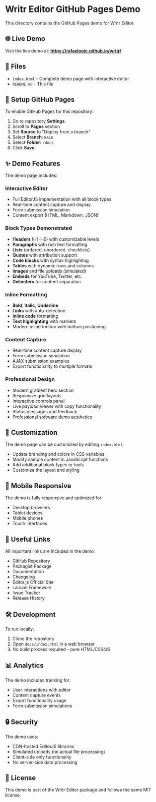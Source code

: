 # Writr Editor GitHub Pages Demo

This directory contains the GitHub Pages demo for Writr Editor.

## 🌐 Live Demo

Visit the live demo at: **https://rafaelogic.github.io/writr/**

## 📁 Files

- `index.html` - Complete demo page with interactive editor
- `README.md` - This file

## 🚀 Setup GitHub Pages

To enable GitHub Pages for this repository:

1. Go to repository **Settings**
2. Scroll to **Pages** section
3. Set **Source** to "Deploy from a branch"
4. Select **Branch**: `main`
5. Select **Folder**: `/docs`
6. Click **Save**

## ✨ Demo Features

The demo page includes:

### Interactive Editor
- Full EditorJS implementation with all block types
- Real-time content capture and display
- Form submission simulation
- Content export (HTML, Markdown, JSON)

### Block Types Demonstrated
- **Headers** (H1-H6) with customizable levels
- **Paragraphs** with rich text formatting
- **Lists** (ordered, unordered, checklists)
- **Quotes** with attribution support
- **Code blocks** with syntax highlighting
- **Tables** with dynamic rows and columns
- **Images** and file uploads (simulated)
- **Embeds** for YouTube, Twitter, etc.
- **Delimiters** for content separation

### Inline Formatting
- **Bold**, **Italic**, **Underline**
- **Links** with auto-detection
- **Inline code** formatting
- **Text highlighting** with markers
- Modern inline toolbar with bottom positioning

### Content Capture
- Real-time content capture display
- Form submission simulation
- AJAX submission examples
- Export functionality to multiple formats

### Professional Design
- Modern gradient hero section
- Responsive grid layouts
- Interactive controls panel
- Live payload viewer with copy functionality
- Status messages and feedback
- Professional software demo aesthetics

## 🔧 Customization

The demo page can be customized by editing `index.html`:

- Update branding and colors in CSS variables
- Modify sample content in JavaScript functions
- Add additional block types or tools
- Customize the layout and styling

## 📱 Mobile Responsive

The demo is fully responsive and optimized for:
- Desktop browsers
- Tablet devices
- Mobile phones
- Touch interfaces

## 🔗 Useful Links

All important links are included in the demo:
- GitHub Repository
- Packagist Package
- Documentation
- Changelog
- Editor.js Official Site
- Laravel Framework
- Issue Tracker
- Release History

## 🛠️ Development

To run locally:

1. Clone the repository
2. Open `docs/index.html` in a web browser
3. No build process required - pure HTML/CSS/JS

## 📊 Analytics

The demo includes tracking for:
- User interactions with editor
- Content capture events
- Export functionality usage
- Form submission simulations

## 🔒 Security

The demo uses:
- CDN-hosted EditorJS libraries
- Simulated uploads (no actual file processing)
- Client-side only functionality
- No server-side data processing

## 📄 License

This demo is part of the Writr Editor package and follows the same MIT license.

